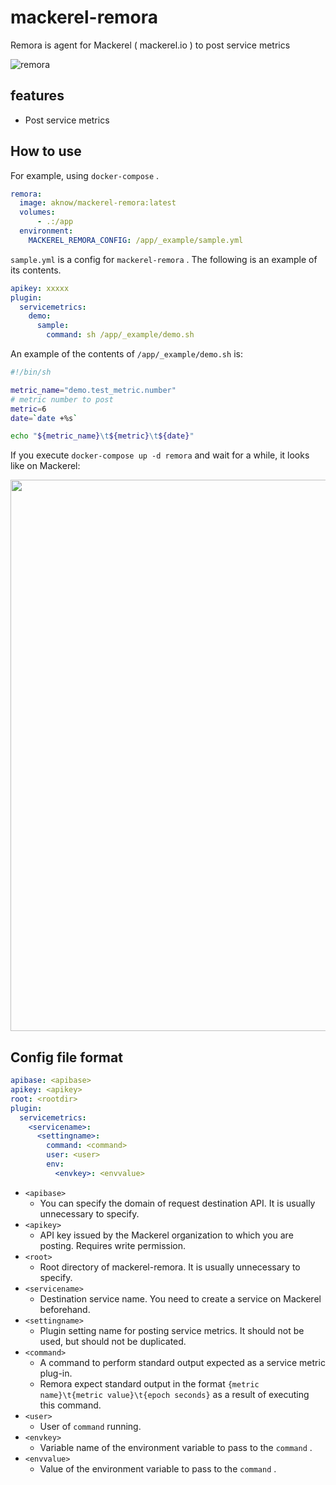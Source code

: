 # mackerel-remora
Remora is agent for Mackerel ( mackerel.io ) to post service metrics

![remora](https://user-images.githubusercontent.com/1097533/55680852-4b7e2e00-595a-11e9-88c9-8624f3ff5332.png)

## features

- Post service metrics


## How to use
For example, using `docker-compose` .

```yml
remora:
  image: aknow/mackerel-remora:latest
  volumes:
      - .:/app
  environment:
    MACKEREL_REMORA_CONFIG: /app/_example/sample.yml
```

`sample.yml` is a config for `mackerel-remora` . The following is an example of its contents.

```yml
apikey: xxxxx
plugin:
  servicemetrics:
    demo:
      sample:
        command: sh /app/_example/demo.sh
```

An example of the contents of `/app/_example/demo.sh` is:

```sh
#!/bin/sh

metric_name="demo.test_metric.number"
# metric number to post
metric=6
date=`date +%s`

echo "${metric_name}\t${metric}\t${date}"
```


If you execute `docker-compose up -d remora` and wait for a while, it looks like on Mackerel:

<img width="882" src="https://user-images.githubusercontent.com/1097533/55680926-3b1a8300-595b-11e9-8576-9ba525750763.png">


## Config file format

```yml
apibase: <apibase>
apikey: <apikey>
root: <rootdir>
plugin:
  servicemetrics:
    <servicename>:
      <settingname>:
        command: <command>
        user: <user>
        env:
          <envkey>: <envvalue>
```


- `<apibase>`
    - You can specify the domain of request destination API. It is usually unnecessary to specify.
- `<apikey>`
    - API key issued by the Mackerel organization to which you are posting. Requires write permission.
- `<root>`
    - Root directory of mackerel-remora. It is usually unnecessary to specify.
- `<servicename>`
    - Destination service name. You need to create a service on Mackerel beforehand.
- `<settingname>`
    - Plugin setting name for posting service metrics. It should not be used, but should not be duplicated.
- `<command>`
    - A command to perform standard output expected as a service metric plug-in.
    - Remora expect standard output in the format `{metric name}\t{metric value}\t{epoch seconds}` as a result of executing this command.
- `<user>`
    - User of `command` running.
- `<envkey>`
    - Variable name of the environment variable to pass to the `command` .
- `<envvalue>`
    - Value of the environment variable to pass to the `command` .
